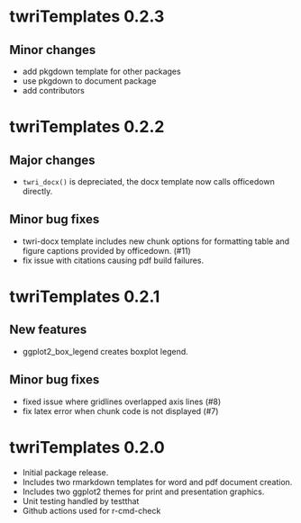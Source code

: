 # twriTemplates 0.2.3

## Minor changes

* add pkgdown template for other packages
* use pkgdown to document package
* add contributors

# twriTemplates 0.2.2

## Major changes

* `twri_docx()` is depreciated, the docx template now calls officedown directly.

## Minor bug fixes

* twri-docx template includes new chunk options for formatting table and figure 
captions provided by officedown. (#11)
* fix issue with citations causing pdf build failures.

# twriTemplates 0.2.1

## New features

* ggplot2_box_legend creates boxplot legend.

## Minor bug fixes

* fixed issue where gridlines overlapped axis lines (#8)
* fix latex error when chunk code is not displayed (#7)


# twriTemplates 0.2.0

* Initial package release.
* Includes two rmarkdown templates for word and pdf document creation.
* Includes two ggplot2 themes for print and presentation graphics.
* Unit testing handled by testthat
* Github actions used for r-cmd-check

